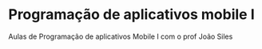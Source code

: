 # Programação de aplicativos mobile I

Aulas de Programação de aplicativos Mobile I com o prof  João Siles
 